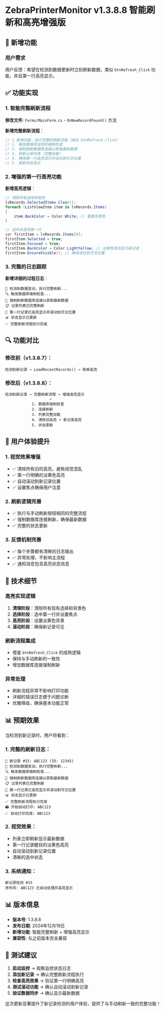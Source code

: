 # ZebraPrinterMonitor v1.3.8.8 智能刷新和高亮增强版

## 🎯 新增功能

### 用户需求
用户反馈：希望在检测到数据更新时立刻刷新数据，类似 `btnRefresh_Click` 功能，并且第一行高亮显示。

## ✅ 功能实现

### 1. 智能完整刷新流程
**修改文件**: `Forms/MainForm.cs` - `OnNewRecordFound()` 方法

**新增完整刷新流程**：
```csharp
// 🔧 新增功能：执行完整的刷新流程（类似 btnRefresh_Click）
// 1. 触发数据库监控的强制检查
// 2. 强制刷新数据库连接以获取最新数据  
// 3. 刷新记录列表（完整加载）
// 4. 确保第一行高亮显示并滚动到可见位置
// 5. 更新状态显示
```

### 2. 增强的第一行高亮功能
**新增高亮逻辑**：
```csharp
// 清除所有选择和高亮
lvRecords.SelectedItems.Clear();
foreach (ListViewItem item in lvRecords.Items)
{
    item.BackColor = Color.White; // 重置背景色
}

// 选中并高亮第一行
var firstItem = lvRecords.Items[0];
firstItem.Selected = true;
firstItem.Focused = true;
firstItem.BackColor = Color.LightYellow; // 淡黄色高亮显示新记录
firstItem.EnsureVisible(); // 确保滚动到可见位置
```

### 3. 完整的日志跟踪
**新增详细的过程日志**：
```
🔄 检测到数据变动，执行完整刷新...
🔍 触发数据库强制检查...
🔄 强制刷新数据库连接以获取最新数据
📋 记录列表已完整刷新
🌟 第一行记录已高亮显示并滚动到可见位置
📊 状态显示已更新
✅ 完整刷新流程执行完成
```

## 🔍 功能对比

### 修改前（v1.3.8.7）：
```
检测到新记录 → LoadRecentRecords() → 简单高亮
```

### 修改后（v1.3.8.8）：
```
检测到新记录 → 完整刷新流程 → 增强高亮显示
                    ↓
            1. 数据库强制检查
            2. 连接刷新
            3. 列表完整加载
            4. 清除旧高亮 + 新记录高亮
            5. 状态更新
```

## 🎯 用户体验提升

### 1. **视觉效果增强**
- ✅ 清除所有旧的高亮，避免视觉混乱
- ✅ 第一行明确的淡黄色高亮
- ✅ 自动滚动到新记录位置
- ✅ 设置焦点确保用户注意

### 2. **刷新逻辑完善**
- ✅ 执行与手动刷新按钮相同的完整流程
- ✅ 强制数据库连接刷新，确保最新数据
- ✅ 完整的状态更新

### 3. **反馈机制完善**
- ✅ 每个步骤都有清晰的日志输出
- ✅ 异常处理，不影响主流程
- ✅ 通知消息包含高亮状态信息

## 🔧 技术细节

### 高亮实现逻辑
1. **清理阶段**：清除所有现有选择和背景色
2. **选择阶段**：选中第一行并设置焦点
3. **高亮阶段**：设置淡黄色背景
4. **滚动阶段**：确保新记录可见

### 刷新流程集成
- 借鉴 `btnRefresh_Click` 的成熟逻辑
- 保持与手动刷新的一致性
- 增加数据库连接强制刷新

### 异常处理
- 刷新流程异常不影响打印功能
- 详细的错误日志便于问题诊断
- 优雅降级，确保基本功能正常

## 📊 预期效果

当检测到新记录时，用户将看到：

### 1. **完整的刷新日志**：
```
🎯 新记录 #15: ABC123 (ID: 12345)
🔄 检测到数据变动，执行完整刷新...
🔍 触发数据库强制检查...
🔄 强制刷新数据库连接以获取最新数据
📋 记录列表已完整刷新
🌟 第一行记录已高亮显示并滚动到可见位置
📊 状态显示已更新
✅ 完整刷新流程执行完成
🖨️ 开始自动打印: ABC123
✅ 自动打印完成: ABC123
```

### 2. **视觉效果**：
- 列表立即刷新显示最新数据
- 第一行记录醒目的淡黄色高亮
- 自动滚动到新记录位置
- 清晰的选中状态

### 3. **系统通知**：
```
新记录检测 #15
序列号: ABC123 已自动处理并高亮显示
```

## 📊 版本信息

- **版本号**: 1.3.8.8
- **发布日期**: 2024年12月19日
- **新增功能**: 智能完整刷新 + 增强高亮显示
- **兼容性**: 与之前版本完全兼容

## 🚀 测试建议

1. **启动监控** → 观察监控状态日志
2. **添加新记录** → 确认完整刷新流程执行
3. **检查高亮效果** → 验证第一行明确高亮
4. **测试滚动功能** → 确认自动滚动到新记录
5. **验证数据同步** → 确认显示最新数据

这次更新显著提升了新记录检测的用户体验，提供了与手动刷新一致的完整功能！ 